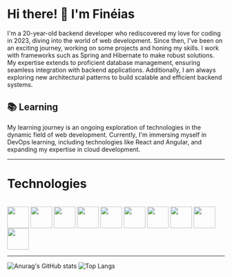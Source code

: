 # Hi there! 👋 I'm Finéias

I'm a 20-year-old backend developer who rediscovered my love for coding in 2023, diving into the world of web development. Since then, I've been on an exciting journey, working on some projects and honing my skills. I work with frameworks such as Spring and Hibernate to make robust solutions. My expertise extends to proficient database management, ensuring seamless integration with backend applications. Additionally, I am always exploring new architectural patterns to build scalable and efficient backend systems.

## 📚 Learning

My learning journey is an ongoing exploration of technologies in the dynamic field of web development. Currently, I'm immersing myself in DevOps learning, including technologies like React and Angular, and expanding my expertise in cloud development.

---

# Technologies

<div style="display: inline-block;"><br>
  <img align="center" width=50 height=50 src="https://cdn.jsdelivr.net/gh/devicons/devicon@latest/icons/java/java-original.svg" />
  <img align="center" width=50 height=50 src="https://cdn.jsdelivr.net/gh/devicons/devicon@latest/icons/typescript/typescript-original.svg" />
  <img align="center" width=50 height=50 src="https://cdn.jsdelivr.net/gh/devicons/devicon@latest/icons/spring/spring-original.svg" />
  <img align="center" width=50 height=50 src="https://cdn.jsdelivr.net/gh/devicons/devicon@latest/icons/angular/angular-original.svg" />
  <img align="center" width=50 height=50 src="https://cdn.jsdelivr.net/gh/devicons/devicon@latest/icons/mongodb/mongodb-original.svg" />
  <img align="center" width=50 height=50 src="https://cdn.jsdelivr.net/gh/devicons/devicon@latest/icons/postgresql/postgresql-original.svg" />
  <img align="center" width=50 height=50 src="https://cdn.jsdelivr.net/gh/devicons/devicon@latest/icons/docker/docker-plain.svg" />        
  <img align="center" width=50 height=50 src="https://cdn.jsdelivr.net/gh/devicons/devicon@latest/icons/nginx/nginx-original.svg" />
  <img align="center" width=50 height=50 src="https://cdn.jsdelivr.net/gh/devicons/devicon@latest/icons/amazonwebservices/amazonwebservices-original-wordmark.svg" />
  <img align="center" width=50 height=50 src="https://cdn.jsdelivr.net/gh/devicons/devicon@latest/icons/rabbitmq/rabbitmq-original.svg" />
          
          
                  
</div>

---

![Anurag's GitHub stats](https://github-readme-stats.vercel.app/api?username=FineiasAntonio&show_icons=true&theme=radical)
![Top Langs](https://github-readme-stats.vercel.app/api/top-langs/?username=FineiasAntonio&layout=compact&theme=radical)
